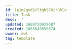 ```yaml
---
id: 1p1m2qxd2cltgh970ir8blo
title: Task
desc: ''
updated: 1688726929087
created: 1685649550374
owner: dwl
tag: template
---
```

